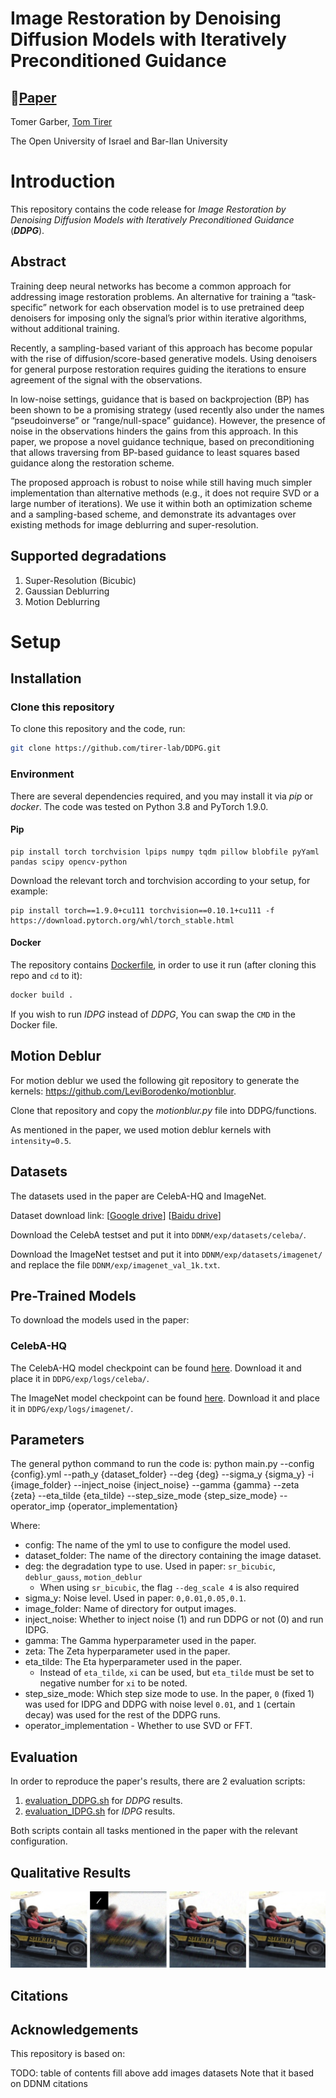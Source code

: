 # Image Restoration by Denoising Diffusion Models with Iteratively Preconditioned Guidance

## 📖[**Paper**](https://arxiv.org/pdf/2312.16519.pdf)

Tomer Garber, [Tom Tirer](https://scholar.google.com/citations?user=_6bZV20AAAAJ)

The Open University of Israel and Bar-Ilan University

# Introduction

This repository contains the code release for *Image Restoration by Denoising Diffusion Models with Iteratively
Preconditioned Guidance* (***DDPG***).

## Abstract

Training deep neural networks has become a common approach for addressing image restoration problems. An alternative for
training a “task-specific” network for each observation model is to use pretrained deep denoisers for imposing only the
signal’s prior within iterative algorithms, without additional training.

Recently, a sampling-based variant of this approach has become popular with the rise of diffusion/score-based generative
models.
Using denoisers for general purpose restoration requires guiding the iterations to ensure agreement of the signal with
the observations.

In low-noise settings, guidance that is based on backprojection (BP) has been shown to be a promising strategy
(used recently also under the names “pseudoinverse” or “range/null-space” guidance). However, the presence of noise in
the observations hinders the gains from this approach. In this paper, we propose a novel guidance technique,
based on preconditioning that allows traversing from BP-based guidance to least squares based guidance along the
restoration scheme.

The proposed approach is robust to noise while still having much simpler implementation than alternative methods
(e.g., it does not require SVD or a large number of iterations). We use it within both an optimization scheme and a
sampling-based scheme, and demonstrate its advantages over existing methods for image deblurring and super-resolution.

## Supported degradations

1. Super-Resolution (Bicubic)
2. Gaussian Deblurring
3. Motion Deblurring

# Setup

## Installation

### Clone this repository

To clone this repository and the code, run:

```bash
git clone https://github.com/tirer-lab/DDPG.git

```

### Environment

There are several dependencies required, and you may install it via *pip* or *docker*.
The code was tested on Python 3.8 and PyTorch 1.9.0.

#### Pip

```
pip install torch torchvision lpips numpy tqdm pillow blobfile pyYaml pandas scipy opencv-python 
```

Download the relevant torch and torchvision according to your setup, for example:

```
pip install torch==1.9.0+cu111 torchvision==0.10.1+cu111 -f https://download.pytorch.org/whl/torch_stable.html

```

#### Docker

The repository contains [Dockerfile](Dockerfile), in order to use it run (after cloning this repo and `cd` to it):

```bash
docker build .
```

If you wish to run *IDPG* instead of *DDPG*, You can swap the `CMD` in the Docker file.

## Motion Deblur

For motion deblur we used the following git repository to generate the
kernels: https://github.com/LeviBorodenko/motionblur.

Clone that repository and copy the *motionblur.py* file into DDPG/functions.

As mentioned in the paper, we used motion deblur kernels with `intensity=0.5`.

## Datasets

The datasets used in the paper are CelebA-HQ and ImageNet.

Dataset download
link: [[Google drive](https://drive.google.com/drive/folders/1cSCTaBtnL7OIKXT4SVME88Vtk4uDd_u4?usp=sharing)] [[Baidu drive](https://pan.baidu.com/s/1tQaWBqIhE671v3rrB-Z2mQ?pwd=twq0)]

Download the CelebA testset and put it into `DDNM/exp/datasets/celeba/`.

Download the ImageNet testset and put it into `DDNM/exp/datasets/imagenet/` and replace the
file `DDNM/exp/imagenet_val_1k.txt`.

## Pre-Trained Models

To download the models used in the paper:

### CelebA-HQ

The CelebA-HQ model checkpoint can be
found [here](https://drive.google.com/file/d/1wSoA5fm_d6JBZk4RZ1SzWLMgev4WqH21/view?usp=share_link).
Download it and place it in `DDPG/exp/logs/celeba/`.

The ImageNet model checkpoint can be
found [here](https://openaipublic.blob.core.windows.net/diffusion/jul-2021/256x256_diffusion_uncond.pt).
Download it and place it in `DDPG/exp/logs/imagenet/`.

## Parameters

The general python command to run the code is:
python main.py --config {config}.yml --path_y {dataset_folder} --deg {deg} --sigma_y {sigma_y} 
-i {image_folder} --inject_noise {inject_noise} --gamma {gamma} --zeta {zeta} --eta_tilde {eta_tilde} 
--step_size_mode {step_size_mode} --operator_imp {operator_implementation}

Where:

- config: The name of the yml to use to configure the model used.
- dataset_folder: The name of the directory containing the image dataset.
- deg: the degradation type to use. Used in paper: `sr_bicubic`, `deblur_gauss`, `motion_deblur`
    - When using `sr_bicubic`, the flag `--deg_scale 4` is also required
- sigma_y: Noise level. Used in paper: `0,0.01,0.05,0.1`.
- image_folder: Name of directory for output images.
- inject_noise: Whether to inject noise (1) and run DDPG or not (0) and run IDPG.
- gamma: The Gamma hyperparameter used in the paper.
- zeta: The Zeta hyperparameter used in the paper.
- eta_tilde: The Eta hyperparameter used in the paper.
    - Instead of `eta_tilde`, `xi` can be used, but `eta_tilde` must be set to negative number for `xi` to be noted.
- step_size_mode: Which step size mode to use. In the paper, `0` (fixed 1) was used for IDPG and DDPG with noise level
  `0.01`, and `1` (certain decay) was used for the rest of the DDPG runs.
- operator_implementation - Whether to use SVD or FFT.

## Evaluation

In order to reproduce the paper's results, there are 2 evaluation scripts:

1. [evaluation_DDPG.sh](evaluation_DDPG.sh) for *DDPG* results.
2. [evaluation_IDPG.sh](evaluation_IDPG.sh) for *IDPG* results.

Both scripts contain all tasks mentioned in the paper with the relevant configuration.

## Qualitative Results
![image](figs/motion_deblur_imagenet.jpg)

## Citations

## Acknowledgements

This repository is based on:

TODO:
table of contents
fill above
add images
datasets
Note that it based on DDNM
citations



